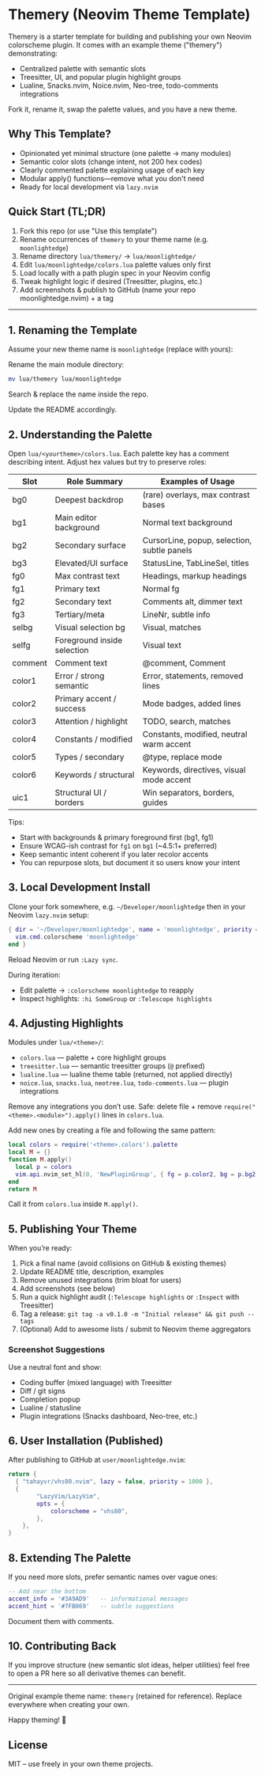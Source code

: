 # Themery (Neovim Theme Template)

Themery is a starter template for building and publishing your own Neovim colorscheme plugin. It comes with an example theme ("themery") demonstrating:

- Centralized palette with semantic slots
- Treesitter, UI, and popular plugin highlight groups
- Lualine, Snacks.nvim, Noice.nvim, Neo-tree, todo-comments integrations

Fork it, rename it, swap the palette values, and you have a new theme.

## Why This Template?

- Opinionated yet minimal structure (one palette → many modules)
- Semantic color slots (change intent, not 200 hex codes)
- Clearly commented palette explaining usage of each key
- Modular apply() functions—remove what you don't need
- Ready for local development via `lazy.nvim`

## Quick Start (TL;DR)

1. Fork this repo (or use "Use this template")
2. Rename occurrences of `themery` to your theme name (e.g. `moonlightedge`)
3. Rename directory `lua/themery/` → `lua/moonlightedge/`
4. Edit `lua/moonlightedge/colors.lua` palette values only first
5. Load locally with a path plugin spec in your Neovim config
6. Tweak highlight logic if desired (Treesitter, plugins, etc.)
7. Add screenshots & publish to GitHub (name your repo moonlightedge.nvim) + a tag

---

## 1. Renaming the Template

Assume your new theme name is `moonlightedge` (replace with yours):

Rename the main module directory:

```bash
mv lua/themery lua/moonlightedge
```

Search & replace the name inside the repo.

Update the README accordingly.

## 2. Understanding the Palette

Open `lua/<yourtheme>/colors.lua`. Each palette key has a comment describing intent. Adjust hex values but try to preserve roles:

| Slot    | Role Summary                | Examples of Usage                           |
| ------- | --------------------------- | ------------------------------------------- |
| bg0     | Deepest backdrop            | (rare) overlays, max contrast bases         |
| bg1     | Main editor background      | Normal text background                      |
| bg2     | Secondary surface           | CursorLine, popup, selection, subtle panels |
| bg3     | Elevated/UI surface         | StatusLine, TabLineSel, titles              |
| fg0     | Max contrast text           | Headings, markup headings                   |
| fg1     | Primary text                | Normal fg                                   |
| fg2     | Secondary text              | Comments alt, dimmer text                   |
| fg3     | Tertiary/meta               | LineNr, subtle info                         |
| selbg   | Visual selection bg         | Visual, matches                             |
| selfg   | Foreground inside selection | Visual text                                 |
| comment | Comment text                | @comment, Comment                           |
| color1  | Error / strong semantic     | Error, statements, removed lines            |
| color2  | Primary accent / success    | Mode badges, added lines                    |
| color3  | Attention / highlight       | TODO, search, matches                       |
| color4  | Constants / modified        | Constants, modified, neutral warm accent    |
| color5  | Types / secondary           | @type, replace mode                         |
| color6  | Keywords / structural       | Keywords, directives, visual mode accent    |
| uic1    | Structural UI / borders     | Win separators, borders, guides             |

Tips:

- Start with backgrounds & primary foreground first (bg1, fg1)
- Ensure WCAG-ish contrast for `fg1` on `bg1` (~4.5:1+ preferred)
- Keep semantic intent coherent if you later recolor accents
- You can repurpose slots, but document it so users know your intent

## 3. Local Development Install

Clone your fork somewhere, e.g. `~/Developer/moonlightedge` then in your Neovim `lazy.nvim` setup:

```lua
{ dir = '~/Developer/moonlightedge', name = 'moonlightedge', priority = 1000, lazy = false, config = function()
  vim.cmd.colorscheme 'moonlightedge'
end }
```

Reload Neovim or run `:Lazy sync`.

During iteration:

- Edit palette → `:colorscheme moonlightedge` to reapply
- Inspect highlights: `:hi SomeGroup` or `:Telescope highlights`

## 4. Adjusting Highlights

Modules under `lua/<theme>/`:

- `colors.lua` — palette + core highlight groups
- `treesitter.lua` — semantic treesitter groups (`@` prefixed)
- `lualine.lua` — lualine theme table (returned, not applied directly)
- `noice.lua`, `snacks.lua`, `neotree.lua`, `todo-comments.lua` — plugin integrations

Remove any integrations you don’t use. Safe: delete file + remove `require("<theme>.<module>").apply()` lines in `colors.lua`.

Add new ones by creating a file and following the same pattern:

```lua
local colors = require('<theme>.colors').palette
local M = {}
function M.apply()
  local p = colors
  vim.api.nvim_set_hl(0, 'NewPluginGroup', { fg = p.color2, bg = p.bg2 })
end
return M
```

Call it from `colors.lua` inside `M.apply()`.

## 5. Publishing Your Theme

When you’re ready:

1. Pick a final name (avoid collisions on GitHub & existing themes)
2. Update README title, description, examples
3. Remove unused integrations (trim bloat for users)
4. Add screenshots (see below)
5. Run a quick highlight audit (`:Telescope highlights` or `:Inspect` with Treesitter)
6. Tag a release: `git tag -a v0.1.0 -m "Initial release" && git push --tags`
7. (Optional) Add to awesome lists / submit to Neovim theme aggregators

### Screenshot Suggestions

Use a neutral font and show:

- Coding buffer (mixed language) with Treesitter
- Diff / git signs
- Completion popup
- Lualine / statusline
- Plugin integrations (Snacks dashboard, Neo-tree, etc.)

## 6. User Installation (Published)

After publishing to GitHub at `user/moonlightedge.nvim`:

```lua
return {
  { "tahayvr/vhs80.nvim", lazy = false, priority = 1000 },
  {
		"LazyVim/LazyVim",
		opts = {
			colorscheme = "vhs80",
		},
	},
}
```

## 8. Extending The Palette

If you need more slots, prefer semantic names over vague ones:

```lua
-- Add near the bottom
accent_info = '#3A9AD9'   -- informational messages
accent_hint = '#7FB069'   -- subtle suggestions
```

Document them with comments.

## 10. Contributing Back

If you improve structure (new semantic slot ideas, helper utilities) feel free to open a PR here so all derivative themes can benefit.

---

Original example theme name: `themery` (retained for reference). Replace everywhere when creating your own.

Happy theming! 🎨

## License

MIT – use freely in your own theme projects.

